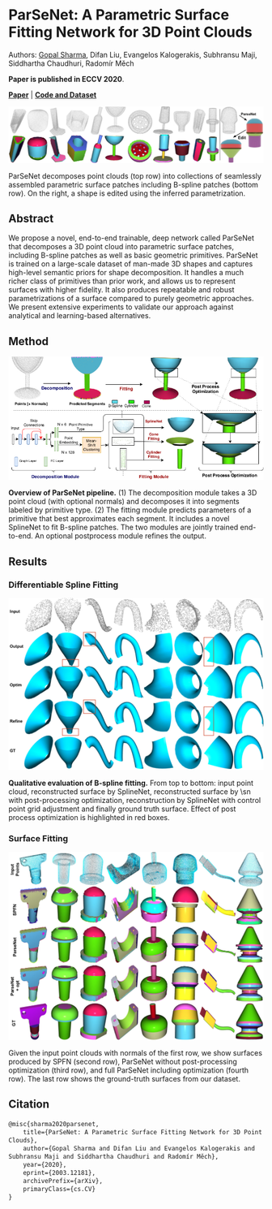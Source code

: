 # ParSeNet: A Parametric Surface Fitting Network for 3D Point Clouds
Authors: [Gopal Sharma](https://hippogriff.github.io/), Difan Liu, Evangelos Kalogerakis, Subhransu Maji, Siddhartha Chaudhuri, Radomír Měch

**Paper is published in ECCV 2020**.

**[Paper](https://arxiv.org/pdf/2003.12181.pdf)** | **[Code and Dataset](https://github.com/Hippogriff/parsenet-codebase)**

![](parsenet-gallery.jpg)

ParSeNet decomposes point clouds (top row) into collections of seamlessly assembled parametric surface patches including B-spline patches (bottom row). On the right, a shape is edited using the inferred parametrization.

## Abstract
We propose a novel, end-to-end trainable, deep network called ParSeNet that decomposes a 3D point cloud into parametric surface patches, including B-spline patches as well as basic geometric primitives. ParSeNet is trained on a large-scale dataset of man-made 3D shapes and captures high-level semantic priors for shape decomposition. It handles a much richer class of primitives than prior work, and allows us to represent surfaces with higher fidelity. It also produces repeatable and robust parametrizations of a surface compared to purely geometric approaches. We present extensive experiments to validate our approach against analytical and learning-based alternatives.


## Method
![](pipeline.jpg)

**Overview of ParSeNet pipeline.** (1) The decomposition module takes a 3D point cloud (with optional normals) and decomposes it into segments labeled by primitive type. (2) The fitting module predicts parameters of a primitive that best approximates each segment. It includes a novel SplineNet to fit B-spline patches. The two modules are jointly trained end-to-end. An optional postprocess module refines the output.

## Results
### Differentiable Spline Fitting
![](spline-qualitative.jpg)

**Qualitative evaluation of B-spline fitting.** From top to bottom: input point cloud, reconstructed surface by SplineNet,
reconstructed surface by \sn with post-processing optimization, reconstruction
by SplineNet with control point grid adjustment and finally ground truth surface.
Effect of post process optimization is highlighted in red boxes.

### Surface Fitting
![](fitting.jpg)

Given the input point clouds with normals of the first row, we show  surfaces produced by SPFN (second row), ParSeNet without post-processing optimization (third row), and full ParSeNet including optimization (fourth row). The last row shows the ground-truth surfaces from our dataset.

## Citation
```
@misc{sharma2020parsenet,
    title={ParSeNet: A Parametric Surface Fitting Network for 3D Point Clouds},
    author={Gopal Sharma and Difan Liu and Evangelos Kalogerakis and Subhransu Maji and Siddhartha Chaudhuri and Radomír Měch},
    year={2020},
    eprint={2003.12181},
    archivePrefix={arXiv},
    primaryClass={cs.CV}
}
```
